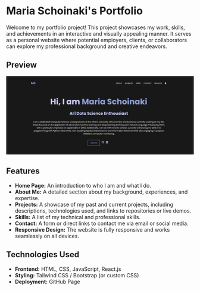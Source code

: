 # Maria Schoinaki's Portfolio

Welcome to my portfolio project! This project showcases my work, skills, and achievements in an interactive and visually appealing manner. It serves as a personal website where potential employers, clients, or collaborators can explore my professional background and creative endeavors.

## Preview

![imgur](https://github.com/MariaSchoinaki/Portfolio/blob/main/preview.png)

## Features

- **Home Page:** An introduction to who I am and what I do.
- **About Me:** A detailed section about my background, experiences, and expertise.
- **Projects:** A showcase of my past and current projects, including descriptions, technologies used, and links to repositories or live demos.
- **Skills:** A list of my technical and professional skills.
- **Contact:** A form or direct links to contact me via email or social media.
- **Responsive Design:** The website is fully responsive and works seamlessly on all devices.

## Technologies Used

- **Frontend:** HTML, CSS, JavaScript, React.js
- **Styling:** Tailwind CSS / Bootstrap (or custom CSS)
- **Deployment:** GitHub Page

